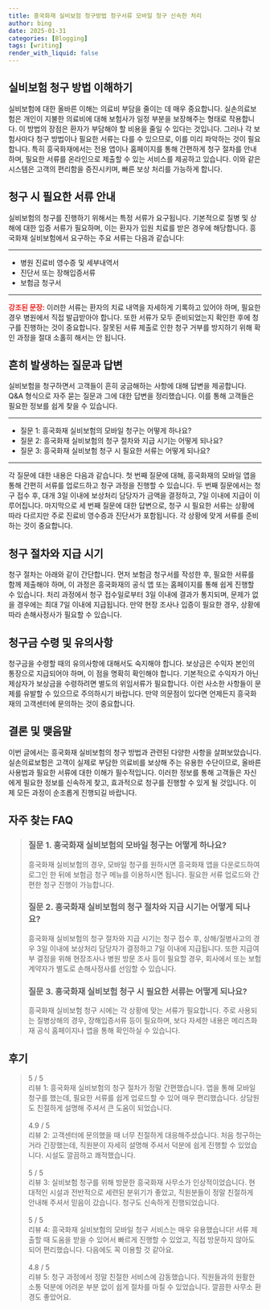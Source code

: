 ```yaml
---
title: 흥국화재 실비보험 청구방법 청구서류 모바일 청구 신속한 처리
author: bing
date: 2025-01-31
categories: [Blogging]
tags: [writing]
render_with_liquid: false
---
```



<h2 id='실비보험 청구 방법 이해하기'>실비보험 청구 방법 이해하기</h2>

<p>실비보험에 대한 올바른 이해는 의료비 부담을 줄이는 데 매우 중요합니다. 실손의료보험은 개인이 지불한 의료비에 대해 보험사가 일정 부분을 보장해주는 형태로 작용합니다. 이 방법의 장점은 환자가 부담해야 할 비용을 줄일 수 있다는 것입니다. 그러나 각 보험사마다 청구 방법이나 필요한 서류는 다를 수 있으므로, 이를 미리 파악하는 것이 필요합니다. 특히 흥국화재에서는 전용 앱이나 홈페이지를 통해 간편하게 청구 절차를 안내하며, 필요한 서류를 온라인으로 제출할 수 있는 서비스를 제공하고 있습니다. 이와 같은 시스템은 고객의 편리함을 증진시키며, 빠른 보상 처리를 가능하게 합니다.</p>

<h2 id='청구 시 필요한 서류 안내'>청구 시 필요한 서류 안내</h2>

<p>실비보험의 청구를 진행하기 위해서는 특정 서류가 요구됩니다. 기본적으로 질병 및 상해에 대한 입증 서류가 필요하며, 이는 환자가 입원 치료를 받은 경우에 해당합니다. 흥국화재 실비보험에서 요구하는 주요 서류는 다음과 같습니다:</p>

<hr />

<ul>
    <li>병원 진료비 영수증 및 세부내역서</li>
    <li>진단서 또는 장해입증서류</li>
    <li>보험금 청구서</li>
</ul>

<hr />

<p><b><span style="color: #ee2323;">강조된 문장:</span></b> 이러한 서류는 환자의 치료 내역을 자세하게 기록하고 있어야 하며, 필요한 경우 병원에서 직접 발급받아야 합니다. 또한 서류가 모두 준비되었는지 확인한 후에 청구를 진행하는 것이 중요합니다. 잘못된 서류 제출로 인한 청구 거부를 방지하기 위해 확인 과정을 절대 소홀히 해서는 안 됩니다.</p>

<h2 id='흔히 발생하는 질문과 답변'>흔히 발생하는 질문과 답변</h2>

<p>실비보험을 청구하면서 고객들이 흔히 궁금해하는 사항에 대해 답변을 제공합니다. Q&A 형식으로 자주 묻는 질문과 그에 대한 답변을 정리했습니다. 이를 통해 고객들은 필요한 정보를 쉽게 찾을 수 있습니다.</p>

<hr />

<ul>
    <li>질문 1: 흥국화재 실비보험의 모바일 청구는 어떻게 하나요?</li>
    <li>질문 2: 흥국화재 실비보험의 청구 절차와 지급 시기는 어떻게 되나요?</li>
    <li>질문 3: 흥국화재 실비보험 청구 시 필요한 서류는 어떻게 되나요?</li>
</ul>

<hr />

<p>각 질문에 대한 내용은 다음과 같습니다. 첫 번째 질문에 대해, 흥국화재의 모바일 앱을 통해 간편히 서류를 업로드하고 청구 과정을 진행할 수 있습니다. 두 번째 질문에서는 청구 접수 후, 대개 3일 이내에 보상처리 담당자가 금액을 결정하고, 7일 이내에 지급이 이루어집니다. 마지막으로 세 번째 질문에 대한 답변으로, 청구 시 필요한 서류는 상황에 따라 다르지만 주로 진료비 영수증과 진단서가 포함됩니다. 각 상황에 맞게 서류를 준비하는 것이 중요합니다.</p>

<h2 id='청구 절차와 지급 시기'>청구 절차와 지급 시기</h2>

<p>청구 절차는 아래와 같이 간단합니다. 먼저 보험금 청구서를 작성한 후, 필요한 서류를 함께 제출해야 하며, 이 과정은 흥국화재의 공식 앱 또는 홈페이지를 통해 쉽게 진행할 수 있습니다. 처리 과정에서 청구 접수일로부터 3일 이내에 결과가 통지되며, 문제가 없을 경우에는 최대 7일 이내에 지급됩니다. 만약 현장 조사나 입증이 필요한 경우, 상황에 따라 손해사정사가 필요할 수 있습니다.</p>

<h2 id='청구금 수령 및 유의사항'>청구금 수령 및 유의사항</h2>

<p>청구금을 수령할 때의 유의사항에 대해서도 숙지해야 합니다. 보상금은 수익자 본인의 통장으로 지급되어야 하며, 이 점을 명확히 확인해야 합니다. 기본적으로 수익자가 아닌 제삼자가 보상금을 수령하려면 별도의 위임서류가 필요합니다. 이런 사소한 사항들이 문제를 유발할 수 있으므로 주의하시기 바랍니다. 만약 의문점이 있다면 언제든지 흥국화재의 고객센터에 문의하는 것이 중요합니다.</p>

<h2 id='결론 및 맺음말'>결론 및 맺음말</h2>

<p>이번 글에서는 흥국화재 실비보험의 청구 방법과 관련된 다양한 사항을 살펴보았습니다. 실손의료보험은 고객이 실제로 부담한 의료비를 보상해 주는 유용한 수단이므로, 올바른 사용법과 필요한 서류에 대한 이해가 필수적입니다. 이러한 정보를 통해 고객들은 자신에게 필요한 정보를 신속하게 찾고, 효과적으로 청구를 진행할 수 있게 될 것입니다. 이제 모든 과정이 순조롭게 진행되길 바랍니다.</p>


<h2 id='자주_찾는_FAQ'>자주 찾는 FAQ</h2>
<div itemscope="" itemtype="https://schema.org/FAQPage"> 
<blockquote> 
<div itemscope="" itemprop="mainEntity" itemtype="https://schema.org/Question"> 
<h3 itemprop="name">질문 1. 흥국화재 실비보험의 모바일 청구는 어떻게 하나요?</h3> 
<div itemscope="" itemprop="acceptedAnswer" itemtype="https://schema.org/Answer"> 
<span itemprop="text"> 
<p>흥국화재 실비보험의 경우, 모바일 청구를 원하시면 흥국화재 앱을 다운로드하여 로그인 한 뒤에 보험금 청구 메뉴를 이용하시면 됩니다. 필요한 서류 업로드와 간편한 청구 진행이 가능합니다.</p> 
</span> 
</div> 
</div> 

<div itemscope="" itemprop="mainEntity" itemtype="https://schema.org/Question"> 
<h3 itemprop="name">질문 2. 흥국화재 실비보험의 청구 절차와 지급 시기는 어떻게 되나요?</h3> 
<div itemscope="" itemprop="acceptedAnswer" itemtype="https://schema.org/Answer"> 
<span itemprop="text"> 
<p>흥국화재 실비보험의 청구 절차와 지급 시기는 청구 접수 후, 상해/질병사고의 경우 3일 이내에 보상처리 담당자가 결정하고 7일 이내에 지급됩니다. 또한 지급여부 결정을 위해 현장조사나 병원 방문 조사 등이 필요할 경우, 회사에서 또는 보험계약자가 별도로 손해사정사를 선임할 수 있습니다.</p> 
</span> 
</div> 
</div> 

<div itemscope="" itemprop="mainEntity" itemtype="https://schema.org/Question"> 
<h3 itemprop="name">질문 3. 흥국화재 실비보험 청구 시 필요한 서류는 어떻게 되나요?</h3> 
<div itemscope="" itemprop="acceptedAnswer" itemtype="https://schema.org/Answer"> 
<span itemprop="text"> 
<p>흥국화재 실비보험 청구 시에는 각 상황에 맞는 서류가 필요합니다. 주로 사용되는 질병상해의 경우, 장해입증서류 등이 필요하며, 보다 자세한 내용은 메리츠화재 공식 홈페이지나 앱을 통해 확인하실 수 있습니다.</p> 
</span> 
</div> 
</div> 

</blockquote> 
</div>
<h2 id='후기'>후기</h2>
<div itemscope itemtype="https://schema.org/Product">
  <blockquote>
  <div itemprop="review" itemscope itemtype="https://schema.org/Review">
      <div itemprop="reviewRating" itemscope itemtype="https://schema.org/Rating"> <span itemprop="ratingValue">5</span> / <span itemprop="bestRating">5</span> </div>
      <span itemprop="reviewBody">리뷰 1: 흥국화재 실비보험의 청구 절차가 정말 간편했습니다. 앱을 통해 모바일 청구를 했는데, 필요한 서류를 쉽게 업로드할 수 있어 매우 편리했습니다. 상담원도 친절하게 설명해 주셔서 큰 도움이 되었습니다.</span>
  </div>
  <br>
  <div itemprop="review" itemscope itemtype="https://schema.org/Review">
      <div itemprop="reviewRating" itemscope itemtype="https://schema.org/Rating"> <span itemprop="ratingValue">4.9</span> / <span itemprop="bestRating">5</span> </div>
      <span itemprop="reviewBody">리뷰 2: 고객센터에 문의했을 때 너무 친절하게 대응해주셨습니다. 처음 청구하는 거라 긴장했는데, 직원분이 자세히 설명해 주셔서 덕분에 쉽게 진행할 수 있었습니다. 시설도 깔끔하고 쾌적했습니다.</span>
  </div>
  <br>
  <div itemprop="review" itemscope itemtype="https://schema.org/Review">
      <div itemprop="reviewRating" itemscope itemtype="https://schema.org/Rating"> <span itemprop="ratingValue">5</span> / <span itemprop="bestRating">5</span> </div>
      <span itemprop="reviewBody">리뷰 3: 실비보험 청구를 위해 방문한 흥국화재 사무소가 인상적이었습니다. 현대적인 시설과 전반적으로 세련된 분위기가 좋았고, 직원분들이 정말 친절하게 안내해 주셔서 믿음이 갔습니다. 청구도 신속하게 진행되었습니다.</span>
  </div>
  <br>
  <div itemprop="review" itemscope itemtype="https://schema.org/Review">
      <div itemprop="reviewRating" itemscope itemtype="https://schema.org/Rating"> <span itemprop="ratingValue">5</span> / <span itemprop="bestRating">5</span> </div>
      <span itemprop="reviewBody">리뷰 4: 흥국화재 실비보험의 모바일 청구 서비스는 매우 유용했습니다! 서류 제출할 때 도움을 받을 수 있어서 빠르게 진행할 수 있었고, 직접 방문하지 않아도 되어 편리했습니다. 다음에도 꼭 이용할 것 같아요.</span>
  </div>
  <br>
  <div itemprop="review" itemscope itemtype="https://schema.org/Review">
      <div itemprop="reviewRating" itemscope itemtype="https://schema.org/Rating"> <span itemprop="ratingValue">4.8</span> / <span itemprop="bestRating">5</span> </div>
      <span itemprop="reviewBody">리뷰 5: 청구 과정에서 정말 친절한 서비스에 감동했습니다. 직원들과의 원활한 소통 덕분에 어려운 부분 없이 쉽게 절차를 마칠 수 있었습니다. 깔끔한 사무소 환경도 좋았어요.</span>
  </div>
  </blockquote>
</div>
